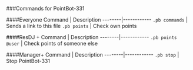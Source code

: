 ###Commands for PointBot-331

####Everyone
Command | Description
--------|------------
`.pb commands` | Sends a link to this file
`.pb points` | Check own points

####ResDJ +
Command | Description
--------|------------
`.pb points @user` | Check points of someone else

####Manager+
Command | Description
--------|------------
`.pb stop` | Stop PointBot-331
